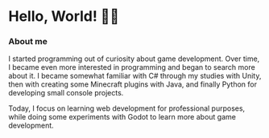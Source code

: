 # Hello, World! 👋🏼

### About me
I started programming out of curiosity about game development. Over time, I became even more interested in programming and began to search more about it. I became somewhat familiar with C# through my studies with Unity, then with creating some Minecraft plugins with Java, and finally Python for developing small console projects.

Today, I focus on learning web development for professional purposes, while doing some experiments with Godot to learn more about game development.
